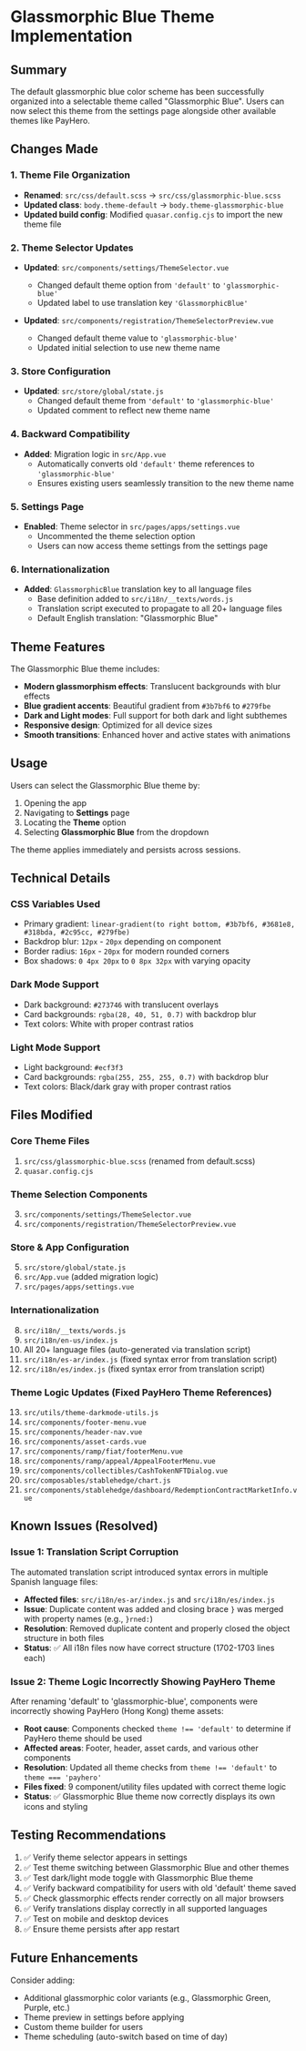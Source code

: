 # Glassmorphic Blue Theme Implementation

## Summary
The default glassmorphic blue color scheme has been successfully organized into a selectable theme called "Glassmorphic Blue". Users can now select this theme from the settings page alongside other available themes like PayHero.

## Changes Made

### 1. Theme File Organization
- **Renamed**: `src/css/default.scss` → `src/css/glassmorphic-blue.scss`
- **Updated class**: `body.theme-default` → `body.theme-glassmorphic-blue`
- **Updated build config**: Modified `quasar.config.cjs` to import the new theme file

### 2. Theme Selector Updates
- **Updated**: `src/components/settings/ThemeSelector.vue`
  - Changed default theme option from `'default'` to `'glassmorphic-blue'`
  - Updated label to use translation key `'GlassmorphicBlue'`
  
- **Updated**: `src/components/registration/ThemeSelectorPreview.vue`
  - Changed default theme value to `'glassmorphic-blue'`
  - Updated initial selection to use new theme name

### 3. Store Configuration
- **Updated**: `src/store/global/state.js`
  - Changed default theme from `'default'` to `'glassmorphic-blue'`
  - Updated comment to reflect new theme name

### 4. Backward Compatibility
- **Added**: Migration logic in `src/App.vue`
  - Automatically converts old `'default'` theme references to `'glassmorphic-blue'`
  - Ensures existing users seamlessly transition to the new theme name

### 5. Settings Page
- **Enabled**: Theme selector in `src/pages/apps/settings.vue`
  - Uncommented the theme selection option
  - Users can now access theme settings from the settings page

### 6. Internationalization
- **Added**: `GlassmorphicBlue` translation key to all language files
  - Base definition added to `src/i18n/__texts/words.js`
  - Translation script executed to propagate to all 20+ language files
  - Default English translation: "Glassmorphic Blue"

## Theme Features

The Glassmorphic Blue theme includes:
- **Modern glassmorphism effects**: Translucent backgrounds with blur effects
- **Blue gradient accents**: Beautiful gradient from `#3b7bf6` to `#279fbe`
- **Dark and Light modes**: Full support for both dark and light subthemes
- **Responsive design**: Optimized for all device sizes
- **Smooth transitions**: Enhanced hover and active states with animations

## Usage

Users can select the Glassmorphic Blue theme by:
1. Opening the app
2. Navigating to **Settings** page
3. Locating the **Theme** option
4. Selecting **Glassmorphic Blue** from the dropdown

The theme applies immediately and persists across sessions.

## Technical Details

### CSS Variables Used
- Primary gradient: `linear-gradient(to right bottom, #3b7bf6, #3681e8, #318bda, #2c95cc, #279fbe)`
- Backdrop blur: `12px` - `20px` depending on component
- Border radius: `16px` - `20px` for modern rounded corners
- Box shadows: `0 4px 20px` to `0 8px 32px` with varying opacity

### Dark Mode Support
- Dark background: `#273746` with translucent overlays
- Card backgrounds: `rgba(28, 40, 51, 0.7)` with backdrop blur
- Text colors: White with proper contrast ratios

### Light Mode Support  
- Light background: `#ecf3f3`
- Card backgrounds: `rgba(255, 255, 255, 0.7)` with backdrop blur
- Text colors: Black/dark gray with proper contrast ratios

## Files Modified

### Core Theme Files
1. `src/css/glassmorphic-blue.scss` (renamed from default.scss)
2. `quasar.config.cjs`

### Theme Selection Components
3. `src/components/settings/ThemeSelector.vue`
4. `src/components/registration/ThemeSelectorPreview.vue`

### Store & App Configuration
5. `src/store/global/state.js`
6. `src/App.vue` (added migration logic)
7. `src/pages/apps/settings.vue`

### Internationalization
8. `src/i18n/__texts/words.js`
9. `src/i18n/en-us/index.js`
10. All 20+ language files (auto-generated via translation script)
11. `src/i18n/es-ar/index.js` (fixed syntax error from translation script)
12. `src/i18n/es/index.js` (fixed syntax error from translation script)

### Theme Logic Updates (Fixed PayHero Theme References)
13. `src/utils/theme-darkmode-utils.js`
14. `src/components/footer-menu.vue`
15. `src/components/header-nav.vue`
16. `src/components/asset-cards.vue`
17. `src/components/ramp/fiat/footerMenu.vue`
18. `src/components/ramp/appeal/AppealFooterMenu.vue`
19. `src/components/collectibles/CashTokenNFTDialog.vue`
20. `src/composables/stablehedge/chart.js`
21. `src/components/stablehedge/dashboard/RedemptionContractMarketInfo.vue`

## Known Issues (Resolved)

### Issue 1: Translation Script Corruption
The automated translation script introduced syntax errors in multiple Spanish language files:
- **Affected files**: `src/i18n/es-ar/index.js` and `src/i18n/es/index.js`
- **Issue**: Duplicate content was added and closing brace `}` was merged with property names (e.g., `}rned:`)
- **Resolution**: Removed duplicate content and properly closed the object structure in both files
- **Status**: ✅ All i18n files now have correct structure (1702-1703 lines each)

### Issue 2: Theme Logic Incorrectly Showing PayHero Theme
After renaming 'default' to 'glassmorphic-blue', components were incorrectly showing PayHero (Hong Kong) theme assets:
- **Root cause**: Components checked `theme !== 'default'` to determine if PayHero theme should be used
- **Affected areas**: Footer, header, asset cards, and various other components
- **Resolution**: Updated all theme checks from `theme !== 'default'` to `theme === 'payhero'`
- **Files fixed**: 9 component/utility files updated with correct theme logic
- **Status**: ✅ Glassmorphic Blue theme now correctly displays its own icons and styling

## Testing Recommendations

1. ✅ Verify theme selector appears in settings
2. ✅ Test theme switching between Glassmorphic Blue and other themes
3. ✅ Test dark/light mode toggle with Glassmorphic Blue theme
4. ✅ Verify backward compatibility for users with old 'default' theme saved
5. ✅ Check glassmorphic effects render correctly on all major browsers
6. ✅ Verify translations display correctly in all supported languages
7. ✅ Test on mobile and desktop devices
8. ✅ Ensure theme persists after app restart

## Future Enhancements

Consider adding:
- Additional glassmorphic color variants (e.g., Glassmorphic Green, Purple, etc.)
- Theme preview in settings before applying
- Custom theme builder for users
- Theme scheduling (auto-switch based on time of day)

